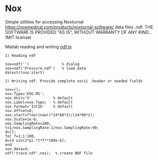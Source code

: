 # Nox
 
Simple utilities for accessing Noxturnal  https://noxmedical.com/products/noxturnal-software/ data files .ndf.  THE SOFTWARE IS PROVIDED "AS IS", WITHOUT WARRANTY OF ANY KIND... (MIT license)

Matlab reading and writing [ndf.m](ndf.m)

```
1) Reading ndf

nox=ndf('')               % dialog
nox=ndf('Pressure.ndf')   % load data
datestr(nox.start)

2) Writing ndf. Provide complete ascii .header or needed fields

nox=[];
nox.Type='EOG.MS'; 
nox.Unit='V'          % default
nox.Label=nox.Type;   % default   
nox.Format='Int16'    % default
nox.Offset=0;
nox.start=floor(now()*24*60*2)/(24*60*2);
nox.Scale=1e-6;
nox.SamplingRate=100;
t=1/nox.SamplingRate:1/nox.SamplingRate:90;
d=[];
for f=1:1:100,
d=[d sin(2*pi.*t*f)*100e-6];
end
nox.data=d;
ndf('trace.ndf',nox);  % create NDF file
```


```

